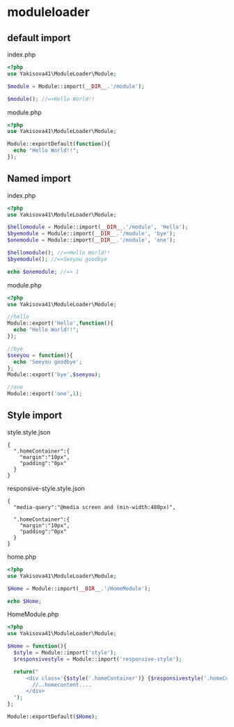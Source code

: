 # moduleloader

## default import
index.php
```php
<?php
use Yakisova41\ModuleLoader\Module;

$module = Module::import(__DIR__.'/module');

$module(); //=>Hello World!!

```

module.php
```php
<?php
use Yakisova41\ModuleLoader\Module;

Module::exportDefault(function(){
  echo "Hello World!!";
});
```

## Named import
index.php
```php
<?php
use Yakisova41\ModuleLoader\Module;

$hellomodule = Module::import(__DIR__.'/module', 'Hello');
$byemodule = Module::import(__DIR__.'/module', 'bye');
$onemodule = Module::import(__DIR__.'/module', 'one');

$hellomodule(); //=>Hello World!!
$byemodule(); //=>Seeyou goodbye

echo $onemodule; //=> 1
```

module.php
```php
<?php
use Yakisova41\ModuleLoader\Module;

//hello
Module::export('Hello',function(){
  echo "Hello World!!";
});

//bye
$seeyou = function(){
  echo 'Seeyou goodbye';
};
Module::export('bye',$seeyou);

//one
Module::export('one',1);
```

## Style import
style.style.json
```
{
  ".homeContainer":{
    "margin":"10px",
    "padding":"0px"
  }
}
```

responsive-style.style.json
```
{
  "media-query":"@media screen and (min-width:480px)",

  ".homeContainer":{
    "margin":"10px",
    "padding":"0px"
  }
}
```

home.php
```php
<?php
use Yakisova41\ModuleLoader\Module;

$Home = Module::import(__DIR__.'/HomeModule');

echo $Home;
```

HomeModule.php
```php
<?php
use Yakisova41\ModuleLoader\Module;

$Home = function(){
  $style = Module::import('style');
  $responsivestyle = Module::import('responsive-style');

  return("
      <div class='{$style('.homeContainer')} {$responsivestyle('.homeContainer')}'>
        //..homecontent....
      </div>
  ");
};

Module::exportDefault($Home);
```
